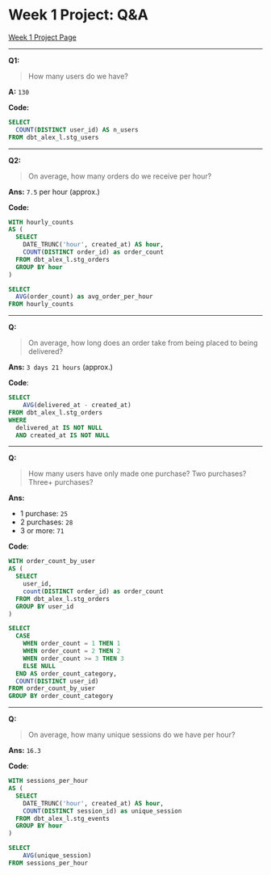 # Week 1 Project: Q&A

[Week 1 Project Page](https://corise.com/course/analytics-engineering-with-dbt/module/week1-project-submission#corise_cl0pt8hqn00093e6c7loaedhp)

---

**Q1:**
> How many users do we have? 

**A:** `130`

**Code:**
``` sql
SELECT 
  COUNT(DISTINCT user_id) AS n_users
FROM dbt_alex_l.stg_users
```

---

**Q2:**
> On average, how many orders do we receive per hour? 

**Ans:** `7.5` per hour (approx.)

**Code:**
``` sql
WITH hourly_counts 
AS (
  SELECT 
    DATE_TRUNC('hour', created_at) AS hour, 
    COUNT(DISTINCT order_id) as order_count
  FROM dbt_alex_l.stg_orders
  GROUP BY hour
)

SELECT 
  AVG(order_count) as avg_order_per_hour
FROM hourly_counts
```

---

**Q:** 
> On average, how long does an order take from being placed to being delivered? 

**Ans:** `3 days 21 hours` (approx.)

**Code**:
``` sql
SELECT 
	AVG(delivered_at - created_at)
FROM dbt_alex_l.stg_orders
WHERE 
  delivered_at IS NOT NULL
  AND created_at IS NOT NULL
```


---

**Q:** 
> How many users have only made one purchase? Two purchases? Three+ purchases? 

**Ans:** 
- 1 purchase: `25`
- 2 purchases: `28`
- 3 or more: `71`

**Code**:
``` sql
WITH order_count_by_user
AS (
  SELECT 
    user_id, 
    count(DISTINCT order_id) as order_count
  FROM dbt_alex_l.stg_orders
  GROUP BY user_id
)

SELECT 
  CASE 
    WHEN order_count = 1 THEN 1
    WHEN order_count = 2 THEN 2
    WHEN order_count >= 3 THEN 3
    ELSE NULL 
  END AS order_count_category,
  COUNT(DISTINCT user_id)
FROM order_count_by_user
GROUP BY order_count_category
```

---

**Q:** 
> On average, how many unique sessions do we have per hour?

**Ans:** `16.3`

**Code**:
``` sql
WITH sessions_per_hour 
AS (
  SELECT
    DATE_TRUNC('hour', created_at) AS hour, 
    COUNT(DISTINCT session_id) as unique_session
  FROM dbt_alex_l.stg_events
  GROUP BY hour
)

SELECT 
	AVG(unique_session)
FROM sessions_per_hour
```
